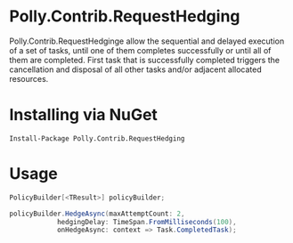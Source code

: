 # Polly.Contrib.RequestHedging

Polly.Contrib.RequestHedginge allow the sequential and delayed execution of a set of tasks, until one of them completes successfully or until all of them are completed.
First task that is successfully completed triggers the cancellation and disposal of all other tasks and/or adjacent allocated resources.

# Installing via NuGet

    Install-Package Polly.Contrib.RequestHedging

# Usage

``` C#
PolicyBuilder[<TResult>] policyBuilder;

policyBuilder.HedgeAsync(maxAttemptCount: 2,
            hedgingDelay: TimeSpan.FromMilliseconds(100),
            onHedgeAsync: context => Task.CompletedTask);
```
